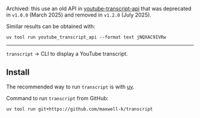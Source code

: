 Archived: this use an old API in [youtube-transcript-api] that was deprecated in
`v1.0.0` (March 2025) and removed in `v1.2.0` (July 2025).

Similar results can be obtained with:

    uv tool run youtube_transcript_api --format text jNQXAC9IVRw

[youtube-transcript-api]: https://github.com/jdepoix/youtube-transcript-api

---

`transcript` → CLI to display a YouTube transcript.

## Install

The recommended way to run `transcript` is with [uv].

Command to run `transcript` from GitHub:

    uv tool run git+https://github.com/maxwell-k/transcript

[uv]: https://github.com/astral-sh/uv

<!--
README.md
SPDX-FileCopyrightText: 2024 Keith Maxwell <keith.maxwell@gmail.com>
SPDX-License-Identifier: CC0-1.0
-->
<!-- vim: set filetype=markdown.htmlCommentNoSpell  : -->
